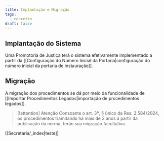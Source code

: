 ```yaml
---
title: Implantação e Migração
tags:
  - conceito
draft: false
---
```

## Implantação do Sistema
Uma Promotoria de Justiça terá o sistema efetivamente implementado a partir da [[Configuração do Número Inicial da Portaria|configuração do número inicial da portaria de instauração]].

## Migração
A migração dos procedimentos se dá por meio da funcionalidade de [[Importar Procedimentos Legados|importação de procedimentos legados]].

>[!attention] Atenção
>Consoante o art. 3º, § único da Res. 2.584/2024, os procedimentos tramitando há mais de 3 anos a partir da publicação da norma, terão sua migração facultativa.

[[Secretaria/_index|teste]]
